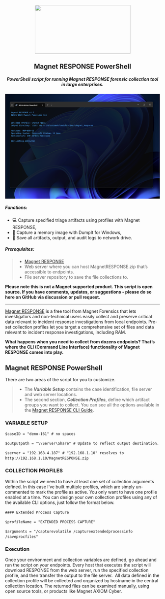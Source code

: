 <div align="center">
 <img style="padding:0;vertical-align:bottom;" height="158" width="311" src="BSF.png"/>
 <p>
  <h2>
   Magnet RESPONSE PowerShell
  </h2>
  <h5>
      PowerShell script for running Magnet RESPONSE forensic collection tool in large enterprises.
   </h5>
<p>
<p>
 </div>
<div align="center">
  <img style="padding:0;vertical-align:bottom;" height="340" width="526" src="screenshot.png"/>
  <div align="left">
  <h5>
   Functions:
  </h5>

- :computer: Capture specified triage artifacts using profiles with Magnet RESPONSE,
- :ram: Capture a memory image with DumpIt for Windows,
- :floppy_disk: Save all artifacts, output, and audit logs to network drive.
<h5>
   Prerequisites:
</h5>

>- [Magnet RESPONSE](https://www.magnetforensics.com/resources/magnet-response/)
>- Web server where you can host MagnetRESPONSE.zip that’s accessible to endpoints.
>- File server repository to save the file collections to.


**Please note this is not a Magnet supported product. This script is open source. If you have comments, updates, or suggestions - please do so here on GitHub via discussion or pull request.**

----------------------------


[Magnet RESPONSE](https://www.magnetforensics.com/resources/magnet-response/) is a free tool from Magnet Forensics that lets investigators and non-technical users easily collect and preserve critical data relevant to incident response investigations from local endpoints.  Pre-set collection profiles let you target a comprehensive set of files and data relevant to incident response investigations, including RAM.  

**What happens when you need to collect from dozens endpoints? That’s where the CLI (Command Line Interface) functionality of Magnet RESPONSE comes into play.** 

## Magnet RESPONSE PowerShell
There are two areas of the script for you to customize. 
>- The ***Variable Setup*** contains the case identification, file server and web server locations. 
>- The second section, ***Collection Profiles***, define which artifact groups you want to collect. You can see all the options available in the [Magnet RESPONSE CLI Guide](/Magnet_RESPONSE_CLI_Guide.pdf).

### VARIABLE SETUP

`$caseID = "demo-161" # no spaces`
 
`$outputpath = "\\Server\Share" # Update to reflect output destination.`
 
`$server = "192.168.4.187" # "192.168.1.10" resolves to http://192.168.1.10/MagnetRESPONSE.zip`

### COLLECTION PROFILES
Within the script we need to have at least one set of collection arguments defined. In this case I’ve built multiple profiles, which are simply un-commented to mark the profile as active. You only want to have one profile enabled at a time. You can design your own collection profiles using any of the available CLI options, just follow the format below. 

`#### Extended Process Capture`

`$profileName = "EXTENDED PROCESS CAPTURE"`

`$arguments = "/capturevolatile /captureextendedprocessinfo /saveprocfiles"`

### Execution

Once your environment and collection variables are defined, go ahead and run the script on your endpoints. 
Every host that executes the script will download RESPONSE from the web server, run the specified collection profile, and then transfer the output to the file server.  
All data defined in the collection profile will be collected and organized by hostname in the central collection location. The returned files can be examined manually, using open source tools, or products like Magnet AXIOM Cyber.



